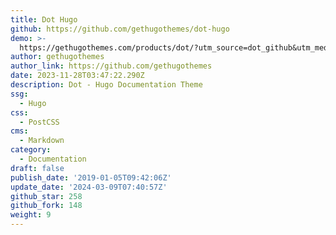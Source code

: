```yaml
---
title: Dot Hugo
github: https://github.com/gethugothemes/dot-hugo
demo: >-
  https://gethugothemes.com/products/dot/?utm_source=dot_github&utm_medium=referral&utm_campaign=github_theme_about
author: gethugothemes
author_link: https://github.com/gethugothemes
date: 2023-11-28T03:47:22.290Z
description: Dot - Hugo Documentation Theme
ssg:
  - Hugo
css:
  - PostCSS
cms:
  - Markdown
category:
  - Documentation
draft: false
publish_date: '2019-01-05T09:42:06Z'
update_date: '2024-03-09T07:40:57Z'
github_star: 258
github_fork: 148
weight: 9
---
```

